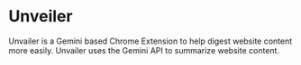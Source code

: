 # Unveiler

Unvailer is a Gemini based Chrome Extension to help digest website content more easily. Unvailer uses the Gemini API to summarize website content.
